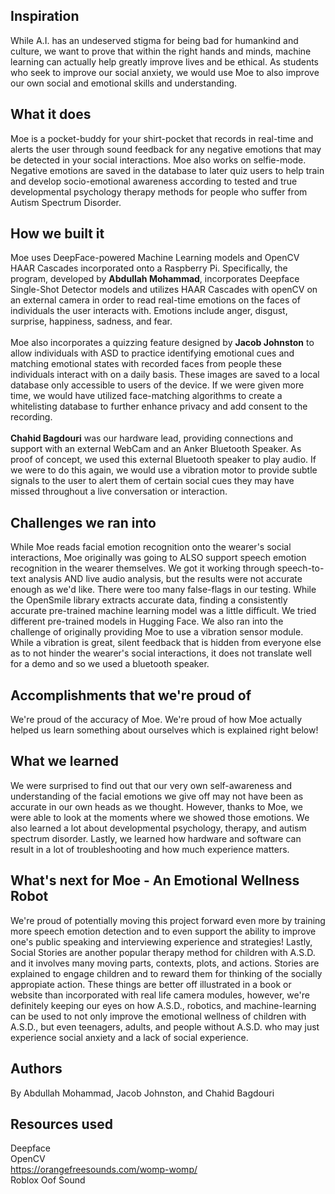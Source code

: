 ## Inspiration
While A.I. has an undeserved stigma for being bad for humankind and culture, we want to prove that within the right hands and minds, machine learning can actually help greatly improve lives and be ethical. As students who seek to improve our social anxiety, we would use Moe to also improve our own social and emotional skills and understanding.

## What it does
Moe is a pocket-buddy for your shirt-pocket that records in real-time and alerts the user through sound feedback for any negative emotions that may be detected in your social interactions. Moe also works on selfie-mode. Negative emotions are saved in the database to later quiz users to help train and develop socio-emotional awareness according to tested and true developmental psychology therapy methods for people who suffer from Autism Spectrum Disorder.

## How we built it
Moe uses DeepFace-powered Machine Learning models and OpenCV HAAR Cascades incorporated onto a Raspberry Pi. Specifically, the program, developed by **Abdullah Mohammad**, incorporates Deepface Single-Shot Detector models and utilizes HAAR Cascades with openCV on an external camera in order to read real-time emotions on the faces of individuals the user interacts with. Emotions include anger, disgust, surprise, happiness, sadness, and fear. \
\
Moe also incorporates a quizzing feature designed by **Jacob Johnston** to allow individuals with ASD to practice identifying emotional cues and matching emotional states with recorded faces from people these individuals interact with on a daily basis. These images are saved to a local database only accessible to users of the device. If we were given more time, we would have utilized face-matching algorithms to create a whitelisting database to further enhance privacy and add consent to the recording. \
\
**Chahid Bagdouri** was our hardware lead, providing connections and support with an external WebCam and an Anker Bluetooth Speaker. As proof of concept, we used this external Bluetooth speaker to play audio. If we were to do this again, we would use a vibration motor to provide subtle signals to the user to alert them of certain social cues they may have missed throughout a live conversation or interaction.

## Challenges we ran into
While Moe reads facial emotion recognition onto the wearer's social interactions, Moe originally was going to ALSO support speech emotion recognition in the wearer themselves. We got it working through speech-to-text analysis AND live audio analysis, but the results were not accurate enough as we'd like. There were too many false-flags in our testing. While the OpenSmile library extracts accurate data, finding a consistently accurate pre-trained machine learning model was a little difficult. We tried different pre-trained models in Hugging Face. We also ran into the challenge of originally providing Moe to use a vibration sensor module. While a vibration is great, silent feedback that is hidden from everyone else as to not hinder the wearer's social interactions, it does not translate well for a demo and so we used a bluetooth speaker.

## Accomplishments that we're proud of
We're proud of the accuracy of Moe. We're proud of how Moe actually helped us learn something about ourselves which is explained right below!

## What we learned
We were surprised to find out that our very own self-awareness and understanding of the facial emotions we give off may not have been as accurate in our own heads as we thought. However, thanks to Moe, we were able to look at the moments where we showed those emotions. We also learned a lot about developmental psychology, therapy, and autism spectrum disorder. Lastly, we learned how hardware and software can result in a lot of troubleshooting and how much experience matters.

## What's next for Moe - An Emotional Wellness Robot
We're proud of potentially moving this project forward even more by training more speech emotion detection and to even support the ability to improve one's public speaking and interviewing experience and strategies! Lastly, Social Stories are another popular therapy method for children with A.S.D. and it involves many moving parts, contexts, plots, and actions. Stories are explained to engage children and to reward them for thinking of the socially appropiate action. These things are better off illustrated in a book or website than incorporated with real life camera modules, however, we're definitely keeping our eyes on how A.S.D., robotics, and machine-learning can be used to not only improve the emotional wellness of children with A.S.D., but even teenagers, adults, and people without A.S.D. who may just experience social anxiety and a lack of social experience.

## Authors
By Abdullah Mohammad, Jacob Johnston, and Chahid Bagdouri

## Resources used
Deepface \
OpenCV \
https://orangefreesounds.com/womp-womp/ \
Roblox Oof Sound
